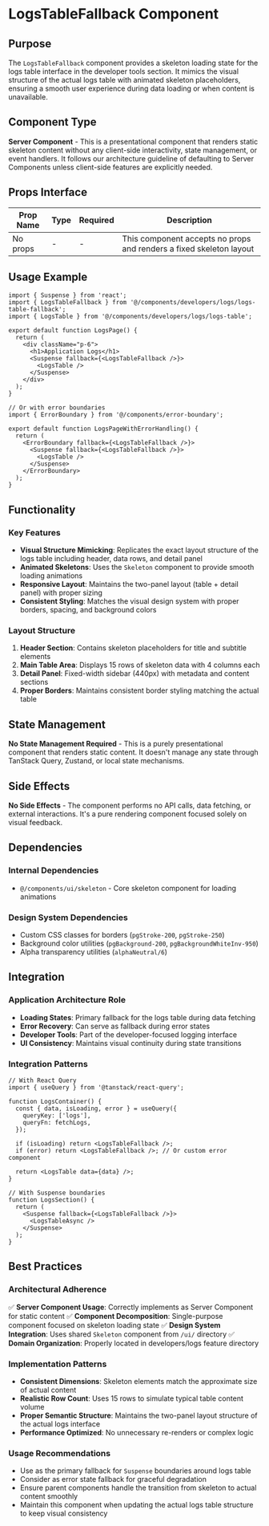 # LogsTableFallback Component

## Purpose

The `LogsTableFallback` component provides a skeleton loading state for the logs table interface in the developer tools section. It mimics the visual structure of the actual logs table with animated skeleton placeholders, ensuring a smooth user experience during data loading or when content is unavailable.

## Component Type

**Server Component** - This is a presentational component that renders static skeleton content without any client-side interactivity, state management, or event handlers. It follows our architecture guideline of defaulting to Server Components unless client-side features are explicitly needed.

## Props Interface

| Prop Name | Type | Required | Description |
|-----------|------|----------|-------------|
| No props | - | - | This component accepts no props and renders a fixed skeleton layout |

## Usage Example

```tsx
import { Suspense } from 'react';
import { LogsTableFallback } from '@/components/developers/logs/logs-table-fallback';
import { LogsTable } from '@/components/developers/logs/logs-table';

export default function LogsPage() {
  return (
    <div className="p-6">
      <h1>Application Logs</h1>
      <Suspense fallback={<LogsTableFallback />}>
        <LogsTable />
      </Suspense>
    </div>
  );
}

// Or with error boundaries
import { ErrorBoundary } from '@/components/error-boundary';

export default function LogsPageWithErrorHandling() {
  return (
    <ErrorBoundary fallback={<LogsTableFallback />}>
      <Suspense fallback={<LogsTableFallback />}>
        <LogsTable />
      </Suspense>
    </ErrorBoundary>
  );
}
```

## Functionality

### Key Features

- **Visual Structure Mimicking**: Replicates the exact layout structure of the logs table including header, data rows, and detail panel
- **Animated Skeletons**: Uses the `Skeleton` component to provide smooth loading animations
- **Responsive Layout**: Maintains the two-panel layout (table + detail panel) with proper sizing
- **Consistent Styling**: Matches the visual design system with proper borders, spacing, and background colors

### Layout Structure

1. **Header Section**: Contains skeleton placeholders for title and subtitle elements
2. **Main Table Area**: Displays 15 rows of skeleton data with 4 columns each
3. **Detail Panel**: Fixed-width sidebar (440px) with metadata and content sections
4. **Proper Borders**: Maintains consistent border styling matching the actual table

## State Management

**No State Management Required** - This is a purely presentational component that renders static content. It doesn't manage any state through TanStack Query, Zustand, or local state mechanisms.

## Side Effects

**No Side Effects** - The component performs no API calls, data fetching, or external interactions. It's a pure rendering component focused solely on visual feedback.

## Dependencies

### Internal Dependencies
- `@/components/ui/skeleton` - Core skeleton component for loading animations

### Design System Dependencies
- Custom CSS classes for borders (`pgStroke-200`, `pgStroke-250`)
- Background color utilities (`pgBackground-200`, `pgBackgroundWhiteInv-950`)
- Alpha transparency utilities (`alphaNeutral/6`)

## Integration

### Application Architecture Role

- **Loading States**: Primary fallback for the logs table during data fetching
- **Error Recovery**: Can serve as fallback during error states
- **Developer Tools**: Part of the developer-focused logging interface
- **UI Consistency**: Maintains visual continuity during state transitions

### Integration Patterns

```tsx
// With React Query
import { useQuery } from '@tanstack/react-query';

function LogsContainer() {
  const { data, isLoading, error } = useQuery({
    queryKey: ['logs'],
    queryFn: fetchLogs,
  });

  if (isLoading) return <LogsTableFallback />;
  if (error) return <LogsTableFallback />; // Or custom error component
  
  return <LogsTable data={data} />;
}

// With Suspense boundaries
function LogsSection() {
  return (
    <Suspense fallback={<LogsTableFallback />}>
      <LogsTableAsync />
    </Suspense>
  );
}
```

## Best Practices

### Architectural Adherence

✅ **Server Component Usage**: Correctly implements as Server Component for static content
✅ **Component Decomposition**: Single-purpose component focused on skeleton loading state
✅ **Design System Integration**: Uses shared `Skeleton` component from `/ui/` directory
✅ **Domain Organization**: Properly located in developers/logs feature directory

### Implementation Patterns

- **Consistent Dimensions**: Skeleton elements match the approximate size of actual content
- **Realistic Row Count**: Uses 15 rows to simulate typical table content volume
- **Proper Semantic Structure**: Maintains the two-panel layout structure of the actual logs interface
- **Performance Optimized**: No unnecessary re-renders or complex logic

### Usage Recommendations

- Use as the primary fallback for `Suspense` boundaries around logs table
- Consider as error state fallback for graceful degradation
- Ensure parent components handle the transition from skeleton to actual content smoothly
- Maintain this component when updating the actual logs table structure to keep visual consistency